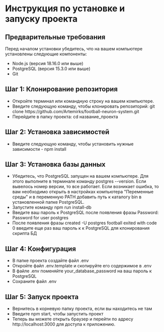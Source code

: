   <h1>Инструкция по установке и запуску проекта</h1>
  <h2>Предварительные требования</h2>
  <p>Перед началом установки убедитесь, что на вашем компьютере установлены следующие компоненты:</p>
  <ul>
    <li>Node.js (версия 18.16.0 или выше)</li>
    <li>PostgreSQL (версия 15.3.0 или выше)</li>
    <li>Git</li>
  </ul>
  <h2>Шаг 1: Клонирование репозитория</h2>
  <ul>
    <li>Откройте терминал или командную строку на вашем компьютере.</li>
    <li>Введите следующую команду, чтобы клонировать репозиторий: git clone https://github.com/Artemirks/football-neuron-system.git</URL></li>
    <li>Перейдите в папку проекта: cd название_проекта</li>
  </ul>
  <h2>Шаг 2: Установка зависимостей</h2>
  <ul>
    <li>Введите следующую команду, чтобы установить нужные зависимости - npm install</li>
  </ul>
  <h2>Шаг 3: Установка базы данных</h2>
  <ul>
    <li>Убедитесь, что PostgreSQL запущен на вашем компьютере. Для этого выполните в терминале команду postgres --version. Если вывелось номер версии, то все работает. Если возникает ошибка, то вам необходимо открыть в настройках компьютера "Переменные среды" и в переменную PATH добавить путь к каталогу bin в установленной папке PostgreSQL.</li>
    <li>Запустите команду npm run install-db</li>
    <li>Введите ваш пароль к PostgreSQL после появления фразы Password: Password for user postgres</li>
    <li>После появления фразы created -U postgres football exited with code 0 введите еще раз ваш пароль к к PostgreSQL для клонирования скрипта БД</li>
  </ul>
  <h2>Шаг 4: Конфигурация</h2>
  <ul>
    <li>В папке проекта создайте файл .env</li>
    <li>Откройте файл .env.template и скопируйте его содержимое в .env</li>
    <li>В файле .env поменяйте your_database_password на ваш пароль к PostgreSQL</li>
    <li>Сохраните файл .env</li>
  </ul>
  <h2>Шаг 5: Запуск проекта</h2>
  <ul>
    <li>Вернитесь в корневую папку проекта, если вы находитесь не там</li>
    <li>Введите npm start, чтобы запустить проект</li>
    <li>Теперь вы можете открыть браузер и перейти по адресу http://localhost:3000 для доступа к приложению.</li>
  </ul>